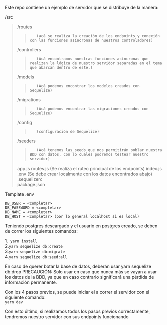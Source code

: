Este repo contiene un ejemplo de servidor que se distribuye de la manera:

/src
>   /routes
>>        (acá se realiza la creación de los endpoints y conexión con las funciones asíncronas de nuestros controladores)
>    /controllers
>>        (Acá encontramos nuestras funciones asíncronas que realizan la lógica de nuestro servidor separadas en el tema que abarcan dentro de este.)
>    /models
>>        (Acá podemos encontrar los modelos creados con Sequelize)
>    /migrations
>>        (Acá podemos encontrar las migraciones creados con Sequelize)
>    /config 
>>        (configuración de Sequelize)
>    /seeders
>>        (Acá tenemos las seeds que nos permitirán poblar nuestra BDD con datos, con lo cuales podremos testear nuestro servidor)
>    app.js
>    routes.js (Se realiza el ruteo principal de los endpoints)
>    index.js  
.env (Se debe crear localmente con los datos encontrados abajo)  
.sequelizerc  
package.json  

Template .env
```
DB_USER = <completar>  
DB_PASSWORD = <completar>  
DB_NAME = <completar>  
DB_HOST = <completar> (por lo general localhost si es local)  
```
Teniendo postgres descargado y el usuario en postgres creado, se deben de correr los siguientes comandos:

1.``` yarn install```  
2.```yarn sequelize db:create```  
3.```yarn sequelize db:migrate```  
4.```yarn sequelize db:seed:all```  

En caso de querer botar la base de datos, deberán usar yarn sequelize db:drop 
PRECAUCIÓN: Solo usar en caso que nunca más se vayan a usar los datos de la BDD, ya que en caso contrario significará una pérdida de información permanente.

Con los 4 pasos previos, se puede iniciar el a correr el servidor con el siguiente comando:  
```yarn dev```

Con esto último, si realizamos todos los pasos previos correctamente, tendremos nuestro servidor con sus endpoints funcionando

